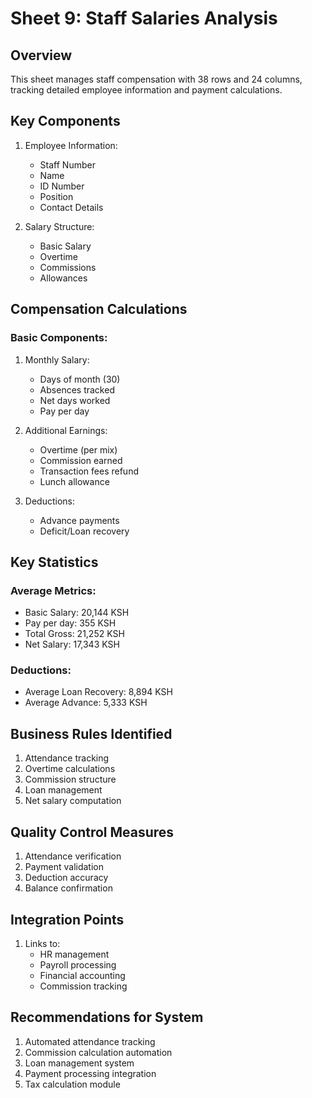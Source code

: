 # Sheet 9: Staff Salaries Analysis

## Overview
This sheet manages staff compensation with 38 rows and 24 columns, tracking detailed employee information and payment calculations.

## Key Components
1. Employee Information:
   - Staff Number
   - Name
   - ID Number
   - Position
   - Contact Details

2. Salary Structure:
   - Basic Salary
   - Overtime
   - Commissions
   - Allowances

## Compensation Calculations
### Basic Components:
1. Monthly Salary:
   - Days of month (30)
   - Absences tracked
   - Net days worked
   - Pay per day

2. Additional Earnings:
   - Overtime (per mix)
   - Commission earned
   - Transaction fees refund
   - Lunch allowance

3. Deductions:
   - Advance payments
   - Deficit/Loan recovery

## Key Statistics
### Average Metrics:
- Basic Salary: 20,144 KSH
- Pay per day: 355 KSH
- Total Gross: 21,252 KSH
- Net Salary: 17,343 KSH

### Deductions:
- Average Loan Recovery: 8,894 KSH
- Average Advance: 5,333 KSH

## Business Rules Identified
1. Attendance tracking
2. Overtime calculations
3. Commission structure
4. Loan management
5. Net salary computation

## Quality Control Measures
1. Attendance verification
2. Payment validation
3. Deduction accuracy
4. Balance confirmation

## Integration Points
1. Links to:
   - HR management
   - Payroll processing
   - Financial accounting
   - Commission tracking

## Recommendations for System
1. Automated attendance tracking
2. Commission calculation automation
3. Loan management system
4. Payment processing integration
5. Tax calculation module